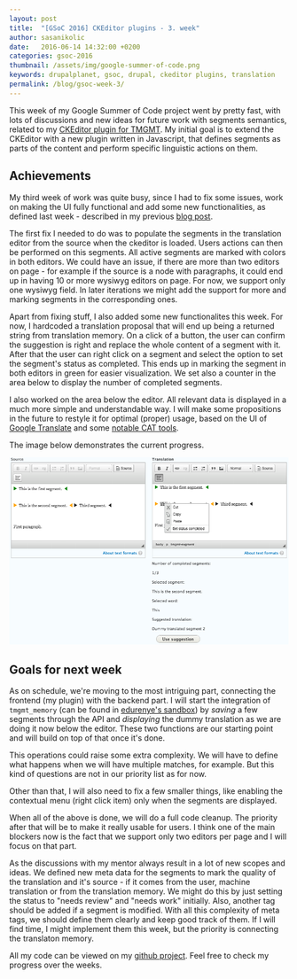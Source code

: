 ```yaml
---
layout: post
title:  "[GSoC 2016] CKEditor plugins - 3. week"
author: sasanikolic
date:   2016-06-14 14:32:00 +0200
categories: gsoc-2016
thumbnail: /assets/img/google-summer-of-code.png
keywords: drupalplanet, gsoc, drupal, ckeditor plugins, translation
permalink: /blog/gsoc-week-3/
---
```

This week of my Google Summer of Code project went by pretty fast, with lots of discussions 
and new ideas for future work with segments semantics, related to my [CKEditor plugin for TMGMT](http://sasanikolic.com/gsoc-2016/gsoc-ckeditor-plugins-getting-started). 
My initial goal is to extend the CKEditor with a new plugin written in Javascript, that defines 
segments as parts of the content and perform specific linguistic actions on them.

## Achievements
My third week of work was quite busy, since I had to fix some issues, work on making the UI fully functional and add some new functionalities, 
as defined last week - described in my previous [blog post](http://sasanikolic.com/gsoc-2016/gsoc-ckeditor-plugins-2-week).

The first fix I needed to do was to populate the segments in the translation editor from the source when the ckeditor is loaded. 
Users actions can then be performed on this segments. All active segments are marked with colors in both editors. 
We could have an issue, if there are more than two editors on page - for example if the source is a node with paragraphs, it could end up in 
having 10 or more wysiwyg editors on page. For now, we support only one wysiwyg field. In later iterations we might 
add the support for more and marking segments in the corresponding ones.

Apart from fixing stuff, I also added some new functionalites this week. For now, I hardcoded a translation proposal that will end up being a returned string 
from translation memory. On a click of a button, the user can confirm the suggestion is right and replace the whole content 
of a segment with it. After that the user can right click on a segment and select the option to set the segment's status 
as completed. This ends up in marking the segment in both editors in green for easier visualization. We set also a counter in 
the area below to display the number of completed segments.

I also worked on the area below the editor. All relevant data is 
displayed in a much more simple and understandable way. I will make some propositions in the future to restyle it for 
optimal (proper) usage, based on the UI of [Google Translate](https://translate.google.com) 
and some [notable CAT tools](https://en.wikipedia.org/wiki/Computer-assisted_translation#Some_notable_CAT_tools).

The image below demonstrates the current progress. 

![Contextual action on segments](/assets/img/posts/third_version_plugin.png)

## Goals for next week
As on schedule, we're moving to the most intriguing part, connecting the frontend (my plugin) with the backend part. 
I will start the integration of ```tmgmt_memory``` (can be found in [edurenye's sandbox](https://www.drupal.org/sandbox/edurenye/2715815)) 
by _saving_ a few segments through the API and _displaying_ the dummy translation as we are doing it now below the editor. 
These two functions are our starting point and will build on top of that once it's done.

This operations could raise some extra complexity. We will have to define what happens when we will have multiple matches, for example.
But this kind of questions are not in our priority list as for now.

Other than that, I will also need to fix a few smaller things, like enabling the contextual menu (right click item) only 
when the segments are displayed.

When all of the above is done, we will do a full code cleanup. The priority after that will be to make it 
really usable for users. I think one of the main blockers now is the fact that we support only two editors per page and I will
focus on that part.

As the discussions with my mentor always result in a lot of new scopes and ideas. We defined new meta data for the segments to mark the quality of 
the translation and it's source - if it comes from the user, machine translation or from the translation memory. 
We might do this by just setting the status to "needs review" and "needs work" initially. Also, another tag should be added 
if a segment is modified. With all this complexity of meta tags, we should define them clearly and keep good track of them.
If I will find time, I might implement them this week, but the priority is connecting the translaton memory.

All my code can be viewed on my [github project](https://github.com/sasanikolic90/tmgmt_ckeditor). 
Feel free to check my progress over the weeks.

